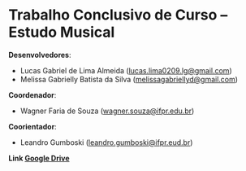 
# Trabalho Conclusivo de Curso – Estudo Musical

**Desenvolvedores**:
  * Lucas Gabriel de Lima Almeida (lucas.lima0209.lg@gmail.com) 
  * Melissa Gabrielly Batista da Silva (melissagabriellyd@gmail.com)

**Coordenador**: 
* Wagner Faria de Souza (wagner.souza@ifpr.edu.br)

**Coorientador**: 
* Leandro Gumboski (leandro.gumboski@ifpr.eud.br)

**Link [Google Drive](https://drive.google.com/drive/folders/1P6U7-6_5R_N-JCqc-n9GN992Dz_TntCm)**
